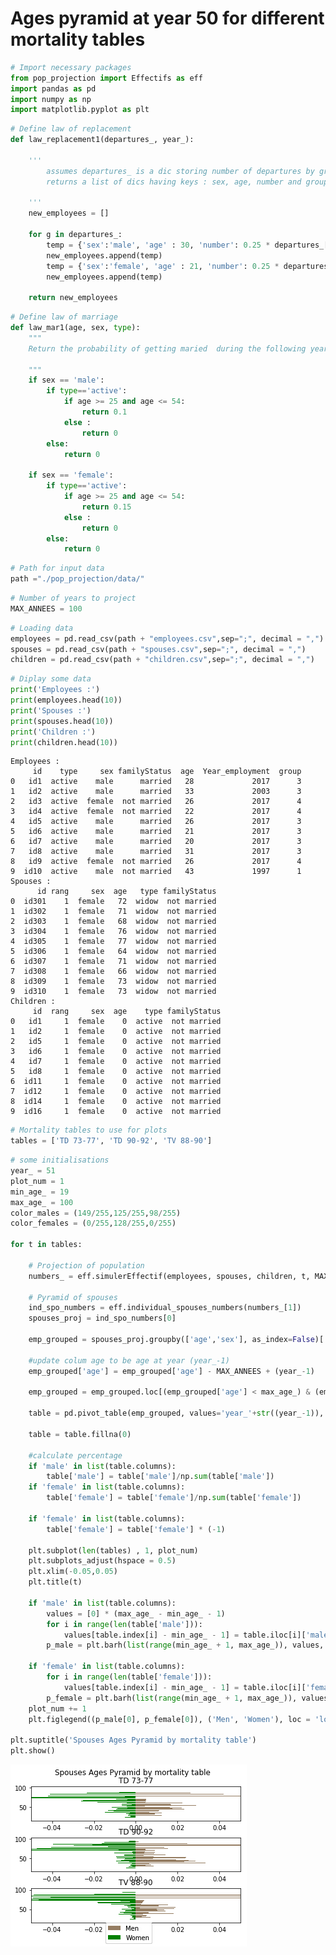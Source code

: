 
# Ages pyramid at year 50 for different mortality tables


```python
# Import necessary packages
from pop_projection import Effectifs as eff
import pandas as pd
import numpy as np
import matplotlib.pyplot as plt
```


```python
# Define law of replacement
def law_replacement1(departures_, year_):
    
    '''
        assumes departures_ is a dic storing number of departures by group of the year year_
        returns a list of dics having keys : sex, age, number and group
        
    '''
    new_employees = []

    for g in departures_:
        temp = {'sex':'male', 'age' : 30, 'number': 0.25 * departures_[g],'group':g}
        new_employees.append(temp)
        temp = {'sex':'female', 'age' : 21, 'number': 0.25 * departures_[g],'group':g}
        new_employees.append(temp)
    
    return new_employees
```


```python
# Define law of marriage
def law_mar1(age, sex, type):
    """
    Return the probability of getting maried  during the following year at a given age for a given sex

    """
    if sex == 'male':
        if type=='active':
            if age >= 25 and age <= 54:
                return 0.1
            else :
                return 0
        else:
            return 0
    
    if sex == 'female':
        if type=='active':
            if age >= 25 and age <= 54:
                return 0.15
            else :
                return 0
        else:
            return 0
```


```python
# Path for input data
path ="./pop_projection/data/"
```


```python
# Number of years to project
MAX_ANNEES = 100
```


```python
# Loading data
employees = pd.read_csv(path + "employees.csv",sep=";", decimal = ",")
spouses = pd.read_csv(path + "spouses.csv",sep=";", decimal = ",")
children = pd.read_csv(path + "children.csv",sep=";", decimal = ",")
```


```python
# Diplay some data
print('Employees :')
print(employees.head(10))
print('Spouses :')
print(spouses.head(10))
print('Children :')
print(children.head(10))
```

    Employees :
         id    type     sex familyStatus  age  Year_employment  group
    0   id1  active    male      married   28             2017      3
    1   id2  active    male      married   33             2003      3
    2   id3  active  female  not married   26             2017      4
    3   id4  active  female  not married   22             2017      4
    4   id5  active    male      married   26             2017      3
    5   id6  active    male      married   21             2017      3
    6   id7  active    male      married   20             2017      3
    7   id8  active    male      married   31             2017      3
    8   id9  active  female  not married   26             2017      4
    9  id10  active    male  not married   43             1997      1
    Spouses :
          id rang     sex  age   type familyStatus
    0  id301    1  female   72  widow  not married
    1  id302    1  female   71  widow  not married
    2  id303    1  female   68  widow  not married
    3  id304    1  female   76  widow  not married
    4  id305    1  female   77  widow  not married
    5  id306    1  female   64  widow  not married
    6  id307    1  female   71  widow  not married
    7  id308    1  female   66  widow  not married
    8  id309    1  female   73  widow  not married
    9  id310    1  female   73  widow  not married
    Children :
         id  rang     sex  age    type familyStatus
    0   id1     1  female    0  active  not married
    1   id2     1  female    0  active  not married
    2   id5     1  female    0  active  not married
    3   id6     1  female    0  active  not married
    4   id7     1  female    0  active  not married
    5   id8     1  female    0  active  not married
    6  id11     1  female    0  active  not married
    7  id12     1  female    0  active  not married
    8  id14     1  female    0  active  not married
    9  id16     1  female    0  active  not married
    


```python
# Mortality tables to use for plots
tables = ['TD 73-77', 'TD 90-92', 'TV 88-90']
```


```python
# some initialisations
year_ = 51
plot_num = 1
min_age_ = 19
max_age_ = 100
color_males = (149/255,125/255,98/255) 
color_females = (0/255,128/255,0/255)

for t in tables:

    # Projection of population
    numbers_ = eff.simulerEffectif(employees, spouses, children, t, MAX_ANNEES, law_replacement_ = law_replacement1, law_marriage_=law_mar1)

    # Pyramid of spouses
    ind_spo_numbers = eff.individual_spouses_numbers(numbers_[1])
    spouses_proj = ind_spo_numbers[0]
    
    emp_grouped = spouses_proj.groupby(['age','sex'], as_index=False)['year_'+str((year_-1))].sum()
        
    #update colum age to be age at year (year_-1)
    emp_grouped['age'] = emp_grouped['age'] - MAX_ANNEES + (year_-1)
    
    emp_grouped = emp_grouped.loc[(emp_grouped['age'] < max_age_) & (emp_grouped['age'] > min_age_)]
    
    table = pd.pivot_table(emp_grouped, values='year_'+str((year_-1)), index=['age'],  columns=['sex'], aggfunc=np.sum)
    
    table = table.fillna(0)
    
    #calculate percentage
    if 'male' in list(table.columns):
        table['male'] = table['male']/np.sum(table['male'])
    if 'female' in list(table.columns):
        table['female'] = table['female']/np.sum(table['female'])
    
    if 'female' in list(table.columns):
        table['female'] = table['female'] * (-1)
    
    plt.subplot(len(tables) , 1, plot_num)
    plt.subplots_adjust(hspace = 0.5)
    plt.xlim(-0.05,0.05)
    plt.title(t)
    
    if 'male' in list(table.columns):
        values = [0] * (max_age_ - min_age_ - 1)
        for i in range(len(table['male'])):
            values[table.index[i] - min_age_ - 1] = table.iloc[i]['male']
        p_male = plt.barh(list(range(min_age_ + 1, max_age_)), values, color = color_males )
    
    if 'female' in list(table.columns):
        for i in range(len(table['female'])):
            values[table.index[i] - min_age_ - 1] = table.iloc[i]['female']
        p_female = plt.barh(list(range(min_age_ + 1, max_age_)), values, color = color_females)
    plot_num += 1
    plt.figlegend((p_male[0], p_female[0]), ('Men', 'Women'), loc = 'lower center')

plt.suptitle('Spouses Ages Pyramid by mortality table')
plt.show()
```


![png](output_9_0.png)

